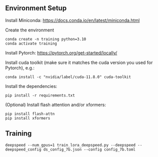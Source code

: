 ## Environment Setup
Install Miniconda: https://docs.conda.io/en/latest/miniconda.html

Create the environment
```
conda create -n training python=3.10
conda activate training
```

Install Pytorch: https://pytorch.org/get-started/locally/

Install cuda toolkit (make sure it matches the cuda version you used for Pytorch), e.g.:
```
conda install -c "nvidia/label/cuda-11.8.0" cuda-toolkit
```

Install the dependencies:
```
pip install -r requirements.txt
```

(Optional) Install flash attention and/or xformers:
```
pip install flash-attn
pip install xformers
```

## Training
```
deepspeed --num_gpus=1 train_lora_deepspeed.py --deepspeed --deepspeed_config ds_config_7b.json --config config_7b.toml
```
